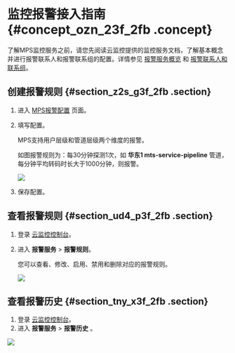 # 监控报警接入指南 {#concept_ozn_23f_2fb .concept}

了解MPS监控服务之前，请您先阅读云监控提供的监控服务文档，了解基本概念并进行报警联系人和报警联系组的配置。详情参见 [报警服务概览](https://help.aliyun.com/document_detail/28608.html) 和 [报警联系人和联系组](https://help.aliyun.com/document_detail/28609.html)。

## 创建报警规则 {#section_z2s_g3f_2fb .section}

1.  进入 [MPS报警配置](https://cloudmonitor.console.aliyun.com/?#/addalarmrule/mps//) 页面。
2.  填写配置。

    MPS支持用户层级和管道层级两个维度的报警。

    如图报警规则为：每30分钟探测1次，如 **华东1 mts-service-pipeline** 管道，每分钟平均转码时长大于1000分钟，则报警。

    ![](http://static-aliyun-doc.oss-cn-hangzhou.aliyuncs.com/assets/img/21470/153717813012107_zh-CN.png)

3.  保存配置。

## 查看报警规则 {#section_ud4_p3f_2fb .section}

1.  登录 [云监控控制台](https://cloudmonitor.console.aliyun.com/?spm=a2c4g.11186623.2.14.64f813e2oUPvLb#/alarmservice/product=&searchValue=&searchType=&searchProduct=)。
2.  进入 **报警服务** \> **报警规则**。

    您可以查看、修改、启用、禁用和删除对应的报警规则。

    ![](http://static-aliyun-doc.oss-cn-hangzhou.aliyuncs.com/assets/img/21470/153717813112108_zh-CN.png)


## 查看报警历史 {#section_tny_x3f_2fb .section}

1.  登录 [云监控控制台](https://cloudmonitor.console.aliyun.com/?spm=a2c4g.11186623.2.16.64f813e2oUPvLb#/alarmHistory)。
2.  进入 **报警服务** \> **报警历史** 。

![](http://static-aliyun-doc.oss-cn-hangzhou.aliyuncs.com/assets/img/21470/153717813112109_zh-CN.png)

